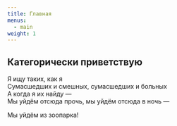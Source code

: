 ```yaml
---
title: Главная
menus:
  - main
weight: 1
---
```


## Категорически приветствую

Я ищу таких, как я  
Сумасшедших и смешных, сумасшедших и больных  
А когда я их найду —  
Мы уйдём отсюда прочь, мы уйдём отсюда в ночь —  

Мы уйдём из зоопарка!  
